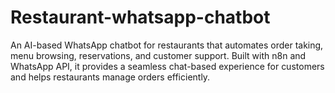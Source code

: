 # Restaurant-whatsapp-chatbot
An AI-based WhatsApp chatbot for restaurants that automates order taking, menu browsing, reservations, and customer support. Built with n8n and WhatsApp API, it provides a seamless chat-based experience for customers and helps restaurants manage orders efficiently.
